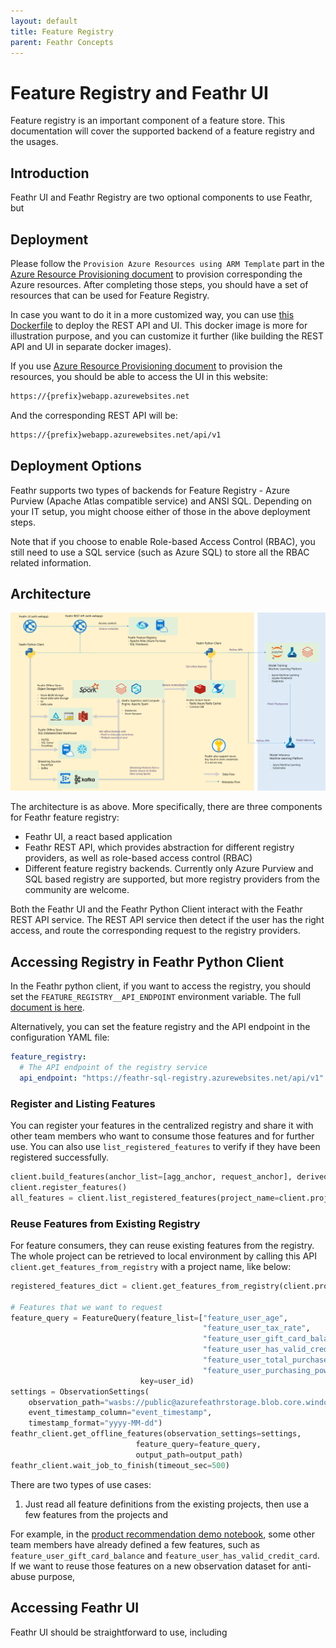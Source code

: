 ```yaml
---
layout: default
title: Feature Registry
parent: Feathr Concepts
---
```


# Feature Registry and Feathr UI

Feature registry is an important component of a feature store. This documentation will cover the supported backend of a feature registry and the usages.

## Introduction

Feathr UI and Feathr Registry are two optional components to use Feathr, but

## Deployment

Please follow the `Provision Azure Resources using ARM Template` part in the [Azure Resource Provisioning document](../how-to-guides/azure-deployment-arm.md#provision-azure-resources-using-arm-template) to provision corresponding the Azure resources. After completing those steps, you should have a set of resources that can be used for Feature Registry.

In case you want to do it in a more customized way, you can use [this Dockerfile](https://github.com/linkedin/feathr/blob/main/FeathrRegistry.Dockerfile) to deploy the REST API and UI. This docker image is more for illustration purpose, and you can customize it further (like building the REST API and UI in separate docker images).

If you use [Azure Resource Provisioning document](../how-to-guides/azure-deployment-arm.md#provision-azure-resources-using-arm-template) to provision the resources, you should be able to access the UI in this website:

```bash
https://{prefix}webapp.azurewebsites.net
```

And the corresponding REST API will be:

```bash
https://{prefix}webapp.azurewebsites.net/api/v1
```

## Deployment Options

Feathr supports two types of backends for Feature Registry - Azure Purview (Apache Atlas compatible service) and ANSI SQL. Depending on your IT setup, you might choose either of those in the above deployment steps.

Note that if you choose to enable Role-based Access Control (RBAC), you still need to use a SQL service (such as Azure SQL) to store all the RBAC related information.

## Architecture

![Architecture Diagram](../images/architecture.png)

The architecture is as above. More specifically, there are three components for Feathr feature registry:

- Feathr UI, a react based application
- Feathr REST API, which provides abstraction for different registry providers, as well as role-based access control (RBAC)
- Different feature registry backends. Currently only Azure Purview and SQL based registry are supported, but more registry providers from the community are welcome.

Both the Feathr UI and the Feathr Python Client interact with the Feathr REST API service. The REST API service then detect if the user has the right access, and route the corresponding request to the registry providers.

## Accessing Registry in Feathr Python Client

In the Feathr python client, if you want to access the registry, you should set the `FEATURE_REGISTRY__API_ENDPOINT` environment variable. The full [document is here](../how-to-guides/feathr-configuration-and-env.md#a-list-of-environment-variables-that-feathr-uses).

Alternatively, you can set the feature registry and the API endpoint in the configuration YAML file:

```yaml
feature_registry:
  # The API endpoint of the registry service
  api_endpoint: "https://feathr-sql-registry.azurewebsites.net/api/v1"
```

### Register and Listing Features

You can register your features in the centralized registry and share it with other team members who want to consume those features and for further use. You can also use `list_registered_features` to verify if they have been registered successfully.

```python
client.build_features(anchor_list=[agg_anchor, request_anchor], derived_feature_list=derived_feature_list)
client.register_features()
all_features = client.list_registered_features(project_name=client.project_name)
```

### Reuse Features from Existing Registry

For feature consumers, they can reuse existing features from the registry. The whole project can be retrieved to local environment by calling this API `client.get_features_from_registry` with a project name, like below:

```python
registered_features_dict = client.get_features_from_registry(client.project_name)

# Features that we want to request
feature_query = FeatureQuery(feature_list=["feature_user_age", 
                                           "feature_user_tax_rate", 
                                           "feature_user_gift_card_balance", 
                                           "feature_user_has_valid_credit_card", 
                                           "feature_user_total_purchase_in_90days",
                                           "feature_user_purchasing_power"], 
                             key=user_id)
settings = ObservationSettings(
    observation_path="wasbs://public@azurefeathrstorage.blob.core.windows.net/sample_data/product_recommendation_sample/user_observation_mock_data.csv",
    event_timestamp_column="event_timestamp",
    timestamp_format="yyyy-MM-dd")
feathr_client.get_offline_features(observation_settings=settings,
                            feature_query=feature_query,
                            output_path=output_path)
feathr_client.wait_job_to_finish(timeout_sec=500)
```

There are two types of use cases:

1. Just read all feature definitions from the existing projects, then use a few features from the projects and 

For example, in the [product recommendation demo notebook](./../samples/product_recommendation_demo.ipynb), some other team members have already defined a few features, such as `feature_user_gift_card_balance` and `feature_user_has_valid_credit_card`. If we want to reuse those features on a new observation dataset for anti-abuse purpose, 


## Accessing Feathr UI

Feathr UI should be straightforward to use, including 